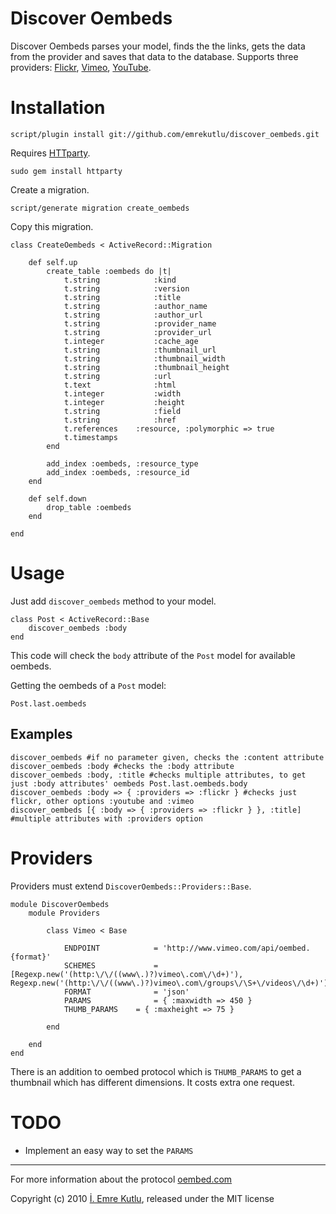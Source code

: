 
Discover Oembeds
================

Discover Oembeds parses your model, finds the the links, gets the data from the provider and saves that data to the database. Supports three providers: [Flickr](http://www.flickr.com), [Vimeo](http://www.vimeo.com), [YouTube](http://www.youtube.com).

Installation
============

	script/plugin install git://github.com/emrekutlu/discover_oembeds.git

Requires [HTTparty](http://github.com/jnunemaker/httparty).

	sudo gem install httparty

Create a migration.

	script/generate migration create_oembeds

Copy this migration.

	class CreateOembeds < ActiveRecord::Migration

		def self.up
			create_table :oembeds do |t|
				t.string			:kind
				t.string			:version
				t.string			:title
				t.string			:author_name
				t.string			:author_url
				t.string			:provider_name
				t.string			:provider_url
				t.integer			:cache_age
				t.string			:thumbnail_url
				t.string			:thumbnail_width
				t.string			:thumbnail_height
				t.string			:url
				t.text				:html
				t.integer			:width
				t.integer			:height
				t.string			:field
				t.string			:href
				t.references	:resource, :polymorphic => true
				t.timestamps
			end

			add_index :oembeds, :resource_type
			add_index :oembeds, :resource_id
		end

		def self.down
			drop_table :oembeds
		end

	end

Usage
=====

Just add <code>discover_oembeds</code> method to your model.

	class Post < ActiveRecord::Base
		discover_oembeds :body
	end

This code will check the <code>body</code> attribute of the <code>Post</code> model for available oembeds.

Getting the oembeds of a <code>Post</code> model:

	Post.last.oembeds

Examples
--------

	discover_oembeds #if no parameter given, checks the :content attribute
	discover_oembeds :body #checks the :body attribute
	discover_oembeds :body, :title #checks multiple attributes, to get just :body attributes' oembeds Post.last.oembeds.body
	discover_oembeds :body => { :providers => :flickr }	#checks just flickr, other options :youtube and :vimeo
	discover_oembeds [{ :body => { :providers => :flickr } }, :title] #multiple attributes with :providers option

Providers
=========

Providers must extend <code>DiscoverOembeds::Providers::Base</code>.

	module DiscoverOembeds
		module Providers

			class Vimeo < Base

				ENDPOINT			= 'http://www.vimeo.com/api/oembed.{format}'
				SCHEMES				= [Regexp.new('(http:\/\/((www\.)?)vimeo\.com\/\d+)'), Regexp.new('(http:\/\/((www\.)?)vimeo\.com\/groups\/\S+\/videos\/\d+)')]
				FORMAT				= 'json'
				PARAMS				= { :maxwidth => 450 }
				THUMB_PARAMS	= { :maxheight => 75 }

			end

		end
	end

There is an addition to oembed protocol which is <code>THUMB_PARAMS</code> to get a thumbnail which has different dimensions. It costs extra one request.

TODO
====

* Implement an easy way to set the <code>PARAMS</code>

---
For more information about the protocol [oembed.com](http://www.oembed.com)

Copyright (c) 2010 [İ. Emre Kutlu](http://www.emrekutlu.com), released under the MIT license